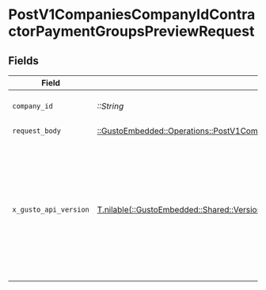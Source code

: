 # PostV1CompaniesCompanyIdContractorPaymentGroupsPreviewRequest


## Fields

| Field                                                                                                                                                                                                                        | Type                                                                                                                                                                                                                         | Required                                                                                                                                                                                                                     | Description                                                                                                                                                                                                                  |
| ---------------------------------------------------------------------------------------------------------------------------------------------------------------------------------------------------------------------------- | ---------------------------------------------------------------------------------------------------------------------------------------------------------------------------------------------------------------------------- | ---------------------------------------------------------------------------------------------------------------------------------------------------------------------------------------------------------------------------- | ---------------------------------------------------------------------------------------------------------------------------------------------------------------------------------------------------------------------------- |
| `company_id`                                                                                                                                                                                                                 | *::String*                                                                                                                                                                                                                   | :heavy_check_mark:                                                                                                                                                                                                           | The UUID of the company                                                                                                                                                                                                      |
| `request_body`                                                                                                                                                                                                               | [::GustoEmbedded::Operations::PostV1CompaniesCompanyIdContractorPaymentGroupsPreviewRequestBody](../../models/operations/postv1companiescompanyidcontractorpaymentgroupspreviewrequestbody.md)                               | :heavy_check_mark:                                                                                                                                                                                                           | N/A                                                                                                                                                                                                                          |
| `x_gusto_api_version`                                                                                                                                                                                                        | [T.nilable(::GustoEmbedded::Shared::VersionHeader)](../../models/shared/versionheader.md)                                                                                                                                    | :heavy_minus_sign:                                                                                                                                                                                                           | Determines the date-based API version associated with your API call. If none is provided, your application's [minimum API version](https://docs.gusto.com/embedded-payroll/docs/api-versioning#minimum-api-version) is used. |